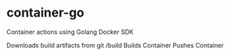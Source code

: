 # container-go
Container actions using Golang Docker SDK

Downloads build artifacts from git /build 
Builds Container 
Pushes Container 


